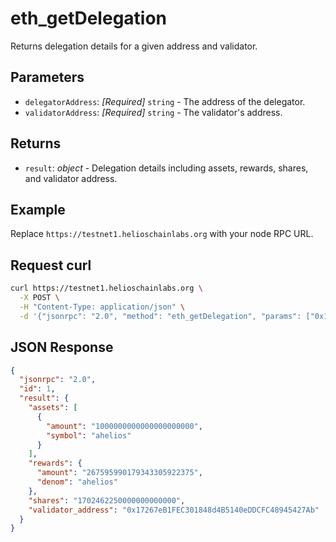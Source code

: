 # eth_getDelegation

Returns delegation details for a given address and validator.

## Parameters

- `delegatorAddress`: *[Required]* `string` - The address of the delegator.
- `validatorAddress`: *[Required]* `string` - The validator's address.

## Returns

- `result`: *object* - Delegation details including assets, rewards, shares, and validator address.

## Example

Replace `https://testnet1.helioschainlabs.org` with your node RPC URL.

## Request curl
```sh
curl https://testnet1.helioschainlabs.org \
  -X POST \
  -H "Content-Type: application/json" \
  -d '{"jsonrpc": "2.0", "method": "eth_getDelegation", "params": ["0x17267eB1FEC301848d4B5140eDDCFC48945427Ab", "0x17267eB1FEC301848d4B5140eDDCFC48945427Ab"], "id": 1}'
```

## JSON Response
```json
{
  "jsonrpc": "2.0",
  "id": 1,
  "result": {
    "assets": [
      {
        "amount": "1000000000000000000000",
        "symbol": "ahelios"
      }
    ],
    "rewards": {
      "amount": "267595990179343305922375",
      "denom": "ahelios"
    },
    "shares": "1702462250000000000000",
    "validator_address": "0x17267eB1FEC301848d4B5140eDDCFC48945427Ab"
  }
}
```